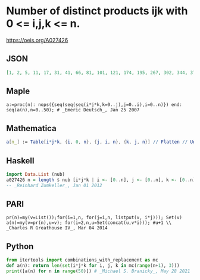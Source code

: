 # Number of distinct products ijk with 0 <\= i,j,k <\= n\.
https://oeis.org/A027426
## JSON
```JSON
[1, 2, 5, 11, 17, 31, 41, 66, 81, 101, 121, 174, 195, 267, 302, 344, 379, 493, 537, 679, 733, 805, 877, 1076, 1131, 1248, 1344, 1451, 1538, 1834, 1910, 2249, 2363, 2516, 2669, 2851, 2941, 3401, 3588, 3790, 3920, 4478, 4625, 5243, 5441, 5655, 5917, 6647, 6799, 7197]
```
## Maple
```Maple
a:=proc(n): nops({seq(seq(seq(i*j*k,k=0..j),j=0..i),i=0..n)}) end: seq(a(n),n=0..50); # _Emeric Deutsch_, Jan 25 2007
```
## Mathematica
```Mathematica
a[n_] := Table[i*j*k, {i, 0, n}, {j, i, n}, {k, j, n}] // Flatten // Union // Length; Table[a[n], {n, 0, 50}] (* _Jean-François Alcover_, Jan 30 2018 *)
```
## Haskell
```Haskell
import Data.List (nub)
a027426 n = length $ nub [i*j*k | i <- [0..n], j <- [0..n], k <- [0..n]]
-- _Reinhard Zumkeller_, Jan 01 2012
```
## PARI
```PARI
pr(n)=my(v=List());for(i=1,n, for(j=i,n, listput(v, i*j))); Set(v)
a(n)=my(v=pr(n),u=v); for(i=2,n,u=Set(concat(u,v*i))); #u+1 \\ _Charles R Greathouse IV_, Mar 04 2014
```
## Python
```Python
from itertools import combinations_with_replacement as mc
def a(n): return len(set(i*j*k for i, j, k in mc(range(n+1), 3)))
print([a(n) for n in range(50)]) # _Michael S. Branicky_, May 28 2021
```
